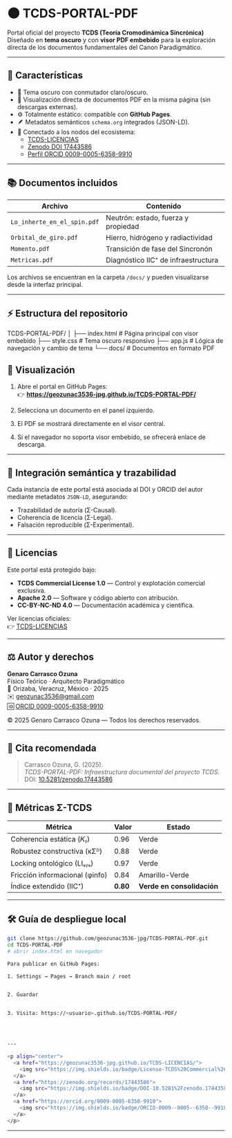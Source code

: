 # 🌑 **TCDS-PORTAL-PDF**

Portal oficial del proyecto **TCDS (Teoría Cromodinámica Sincrónica)**  
Diseñado en **tema oscuro** y con **visor PDF embebido** para la exploración directa de los documentos fundamentales del Canon Paradigmático.

---

## 🧩 **Características**

- 🌙 Tema oscuro con conmutador claro/oscuro.  
- 🧠 Visualización directa de documentos PDF en la misma página (sin descargas externas).  
- ⚙️ Totalmente estático: compatible con **GitHub Pages**.  
- 🪶 Metadatos semánticos `schema.org` integrados (JSON-LD).  
- 🔗 Conectado a los nodos del ecosistema:
  - [TCDS-LICENCIAS](https://geozunac3536-jpg.github.io/TCDS-LICENCIAS/)
  - [Zenodo DOI 17443586](https://zenodo.org/records/17443586)
  - [Perfil ORCID 0009-0005-6358-9910](https://orcid.org/0009-0005-6358-9910)

---

## 📚 **Documentos incluidos**

| Archivo | Contenido |
|----------|------------|
| `Lo_inherte_en_el_spin.pdf` | Neutrón: estado, fuerza y propiedad |
| `Orbital_de_giro.pdf` | Hierro, hidrógeno y radiactividad |
| `Momento.pdf` | Transición de fase del Sincronón |
| `Metricas.pdf` | Diagnóstico IIC⁺ de infraestructura |

Los archivos se encuentran en la carpeta `/docs/` y pueden visualizarse desde la interfaz principal.

---

## ⚡ **Estructura del repositorio**
TCDS-PORTAL-PDF/ │ ├── index.html          # Página principal con visor embebido ├── style.css           # Tema oscuro responsivo ├── app.js              # Lógica de navegación y cambio de tema └── docs/               # Documentos en formato PDF
## 🚀 **Visualización**

1. Abre el portal en GitHub Pages:  
   👉 **https://geozunac3536-jpg.github.io/TCDS-PORTAL-PDF/**  

2. Selecciona un documento en el panel izquierdo.  
3. El PDF se mostrará directamente en el visor central.  
4. Si el navegador no soporta visor embebido, se ofrecerá enlace de descarga.

---

## 🧮 **Integración semántica y trazabilidad**

Cada instancia de este portal está asociada al DOI y ORCID del autor mediante metadatos `JSON-LD`, asegurando:
- Trazabilidad de autoría (Σ-Causal).  
- Coherencia de licencia (Σ-Legal).  
- Falsación reproducible (Σ-Experimental).

---

## 🪪 **Licencias**

Este portal está protegido bajo:
- **TCDS Commercial License 1.0** — Control y explotación comercial exclusiva.  
- **Apache 2.0** — Software y código abierto con atribución.  
- **CC-BY-NC-ND 4.0** — Documentación académica y científica.  

Ver licencias oficiales:  
👉 [TCDS-LICENCIAS](https://geozunac3536-jpg.github.io/TCDS-LICENCIAS/)

---

## ⚖️ **Autor y derechos**

**Genaro Carrasco Ozuna**  
Físico Teórico · Arquitecto Paradigmático  
📍 Orizaba, Veracruz, México · 2025  
✉️ [geozunac3536@gmail.com](mailto:geozunac3536@gmail.com)  
🆔 [ORCID 0009-0005-6358-9910](https://orcid.org/0009-0005-6358-9910)

© 2025 Genaro Carrasco Ozuna — Todos los derechos reservados.

---

## 🔗 **Cita recomendada**

> Carrasco Ozuna, G. (2025).  
> *TCDS-PORTAL-PDF: Infraestructura documental del proyecto TCDS.*  
> DOI: [10.5281/zenodo.17443586](https://doi.org/10.5281/zenodo.17443586)

---

## 🧮 **Métricas Σ-TCDS**

| Métrica | Valor | Estado |
|----------|--------|--------|
| Coherencia estática (𝐾ᵧ) | 0.96 | Verde |
| Robustez constructiva (κΣᴰ) | 0.88 | Verde |
| Locking ontológico (LIₛᵧₛ) | 0.97 | Verde |
| Fricción informacional (φinfo) | 0.84 | Amarillo-Verde |
| Índice extendido (IIC⁺) | **0.80** | **Verde en consolidación** |

---

## 🛠️ **Guía de despliegue local**

```bash
git clone https://github.com/geozunac3536-jpg/TCDS-PORTAL-PDF.git
cd TCDS-PORTAL-PDF
# abrir index.html en navegador

Para publicar en GitHub Pages:

1. Settings → Pages → Branch main / root


2. Guardar


3. Visita: https://<usuario>.github.io/TCDS-PORTAL-PDF/




---

<p align="center">
  <a href="https://geozunac3536-jpg.github.io/TCDS-LICENCIAS/">
    <img src="https://img.shields.io/badge/License-TCDS%20Commercial%201.0-darkred.svg" alt="TCDS Commercial License">
  </a>
  <a href="https://zenodo.org/records/17443586">
    <img src="https://img.shields.io/badge/DOI-10.5281%2Fzenodo.17443586-blue.svg" alt="DOI Zenodo">
  </a>
  <a href="https://orcid.org/0009-0005-6358-9910">
    <img src="https://img.shields.io/badge/ORCID-0009--0005--6358--9910-brightgreen.svg" alt="ORCID Genaro Carrasco Ozuna">
  </a>
</p>
```
---
